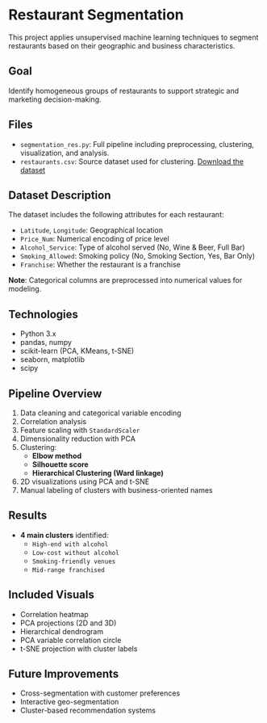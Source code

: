 #  Restaurant Segmentation

This project applies unsupervised machine learning techniques to segment restaurants based on their geographic and business characteristics.

##  Goal

Identify homogeneous groups of restaurants to support strategic and marketing decision-making.

##  Files

- `segmentation_res.py`: Full pipeline including preprocessing, clustering, visualization, and analysis.
- `restaurants.csv`: Source dataset used for clustering.
   [Download the dataset](./restaurants.csv)


##  Dataset Description

The dataset includes the following attributes for each restaurant:

- `Latitude`, `Longitude`: Geographical location
- `Price_Num`: Numerical encoding of price level
- `Alcohol_Service`: Type of alcohol served (No, Wine & Beer, Full Bar)
- `Smoking_Allowed`: Smoking policy (No, Smoking Section, Yes, Bar Only)
- `Franchise`: Whether the restaurant is a franchise

**Note**: Categorical columns are preprocessed into numerical values for modeling.

##  Technologies

- Python 3.x
- pandas, numpy
- scikit-learn (PCA, KMeans, t-SNE)
- seaborn, matplotlib
- scipy

##  Pipeline Overview

1. Data cleaning and categorical variable encoding
2. Correlation analysis
3. Feature scaling with `StandardScaler`
4. Dimensionality reduction with PCA
5. Clustering:
   - **Elbow method**
   - **Silhouette score**
   - **Hierarchical Clustering (Ward linkage)**
6. 2D visualizations using PCA and t-SNE
7. Manual labeling of clusters with business-oriented names

##  Results

- **4 main clusters** identified:
  - `High-end with alcohol`
  - `Low-cost without alcohol`
  - `Smoking-friendly venues`
  - `Mid-range franchised`

##  Included Visuals

- Correlation heatmap
- PCA projections (2D and 3D)
- Hierarchical dendrogram
- PCA variable correlation circle
- t-SNE projection with cluster labels

##  Future Improvements

- Cross-segmentation with customer preferences
- Interactive geo-segmentation
- Cluster-based recommendation systems
